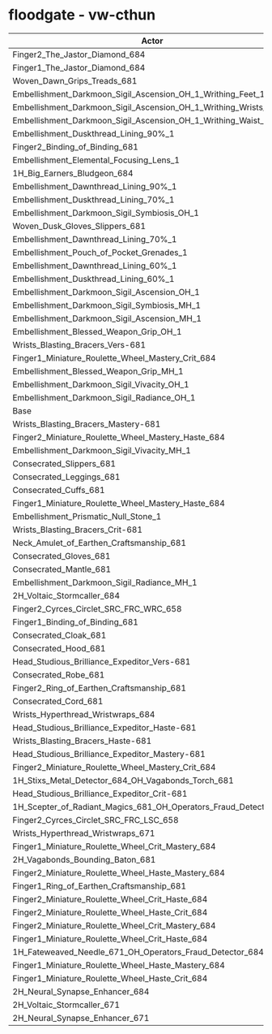 # floodgate - vw-cthun
| Actor | DPS | Increase |
|---|:---:|:---:|
|Finger2_The_Jastor_Diamond_684|3250231|1.15%|
|Finger1_The_Jastor_Diamond_684|3244385|0.97%|
|Woven_Dawn_Grips_Treads_681|3243294|0.93%|
|Embellishment_Darkmoon_Sigil_Ascension_OH_1_Writhing_Feet_1|3240626|0.85%|
|Embellishment_Darkmoon_Sigil_Ascension_OH_1_Writhing_Wrists_1|3239689|0.82%|
|Embellishment_Darkmoon_Sigil_Ascension_OH_1_Writhing_Waist_1|3234406|0.66%|
|Embellishment_Duskthread_Lining_90%_1|3232372|0.59%|
|Finger2_Binding_of_Binding_681|3230719|0.54%|
|Embellishment_Elemental_Focusing_Lens_1|3229990|0.52%|
|1H_Big_Earners_Bludgeon_684|3229431|0.50%|
|Embellishment_Dawnthread_Lining_90%_1|3227783|0.45%|
|Embellishment_Duskthread_Lining_70%_1|3226558|0.41%|
|Embellishment_Darkmoon_Sigil_Symbiosis_OH_1|3225591|0.38%|
|Woven_Dusk_Gloves_Slippers_681|3224999|0.36%|
|Embellishment_Dawnthread_Lining_70%_1|3224720|0.36%|
|Embellishment_Pouch_of_Pocket_Grenades_1|3223985|0.33%|
|Embellishment_Dawnthread_Lining_60%_1|3223693|0.32%|
|Embellishment_Duskthread_Lining_60%_1|3223607|0.32%|
|Embellishment_Darkmoon_Sigil_Ascension_OH_1|3222679|0.29%|
|Embellishment_Darkmoon_Sigil_Symbiosis_MH_1|3221521|0.26%|
|Embellishment_Darkmoon_Sigil_Ascension_MH_1|3219359|0.19%|
|Embellishment_Blessed_Weapon_Grip_OH_1|3218340|0.16%|
|Wrists_Blasting_Bracers_Vers-681|3215349|0.06%|
|Finger1_Miniature_Roulette_Wheel_Mastery_Crit_684|3215192|0.06%|
|Embellishment_Blessed_Weapon_Grip_MH_1|3215120|0.06%|
|Embellishment_Darkmoon_Sigil_Vivacity_OH_1|3214868|0.05%|
|Embellishment_Darkmoon_Sigil_Radiance_OH_1|3214109|0.03%|
|Base|3213283|0.00%|
|Wrists_Blasting_Bracers_Mastery-681|3213184|0.00%|
|Finger2_Miniature_Roulette_Wheel_Mastery_Haste_684|3212206|-0.03%|
|Embellishment_Darkmoon_Sigil_Vivacity_MH_1|3211802|-0.05%|
|Consecrated_Slippers_681|3211374|-0.06%|
|Consecrated_Leggings_681|3211253|-0.06%|
|Consecrated_Cuffs_681|3210879|-0.07%|
|Finger1_Miniature_Roulette_Wheel_Mastery_Haste_684|3210756|-0.08%|
|Embellishment_Prismatic_Null_Stone_1|3210675|-0.08%|
|Wrists_Blasting_Bracers_Crit-681|3210361|-0.09%|
|Neck_Amulet_of_Earthen_Craftsmanship_681|3210259|-0.09%|
|Consecrated_Gloves_681|3209906|-0.11%|
|Consecrated_Mantle_681|3209844|-0.11%|
|Embellishment_Darkmoon_Sigil_Radiance_MH_1|3209735|-0.11%|
|2H_Voltaic_Stormcaller_684|3209713|-0.11%|
|Finger2_Cyrces_Circlet_SRC_FRC_WRC_658|3209656|-0.11%|
|Finger1_Binding_of_Binding_681|3209353|-0.12%|
|Consecrated_Cloak_681|3209131|-0.13%|
|Consecrated_Hood_681|3208277|-0.16%|
|Head_Studious_Brilliance_Expeditor_Vers-681|3208192|-0.16%|
|Consecrated_Robe_681|3208040|-0.16%|
|Finger2_Ring_of_Earthen_Craftsmanship_681|3207797|-0.17%|
|Consecrated_Cord_681|3207759|-0.17%|
|Wrists_Hyperthread_Wristwraps_684|3207742|-0.17%|
|Head_Studious_Brilliance_Expeditor_Haste-681|3207217|-0.19%|
|Wrists_Blasting_Bracers_Haste-681|3207126|-0.19%|
|Head_Studious_Brilliance_Expeditor_Mastery-681|3205814|-0.23%|
|Finger2_Miniature_Roulette_Wheel_Mastery_Crit_684|3204755|-0.27%|
|1H_Stixs_Metal_Detector_684_OH_Vagabonds_Torch_681|3204579|-0.27%|
|Head_Studious_Brilliance_Expeditor_Crit-681|3201390|-0.37%|
|1H_Scepter_of_Radiant_Magics_681_OH_Operators_Fraud_Detector_684|3199996|-0.41%|
|Finger2_Cyrces_Circlet_SRC_FRC_LSC_658|3199128|-0.44%|
|Wrists_Hyperthread_Wristwraps_671|3198530|-0.46%|
|Finger1_Miniature_Roulette_Wheel_Crit_Mastery_684|3193125|-0.63%|
|2H_Vagabonds_Bounding_Baton_681|3192247|-0.65%|
|Finger2_Miniature_Roulette_Wheel_Haste_Mastery_684|3190169|-0.72%|
|Finger1_Ring_of_Earthen_Craftsmanship_681|3187704|-0.80%|
|Finger2_Miniature_Roulette_Wheel_Crit_Haste_684|3187074|-0.82%|
|Finger2_Miniature_Roulette_Wheel_Haste_Crit_684|3184777|-0.89%|
|Finger2_Miniature_Roulette_Wheel_Crit_Mastery_684|3184115|-0.91%|
|Finger1_Miniature_Roulette_Wheel_Crit_Haste_684|3183184|-0.94%|
|1H_Fateweaved_Needle_671_OH_Operators_Fraud_Detector_684|3174810|-1.20%|
|Finger1_Miniature_Roulette_Wheel_Haste_Mastery_684|3165688|-1.48%|
|Finger1_Miniature_Roulette_Wheel_Haste_Crit_684|3160579|-1.64%|
|2H_Neural_Synapse_Enhancer_684|3143505|-2.17%|
|2H_Voltaic_Stormcaller_671|3124417|-2.77%|
|2H_Neural_Synapse_Enhancer_671|3067394|-4.54%|

